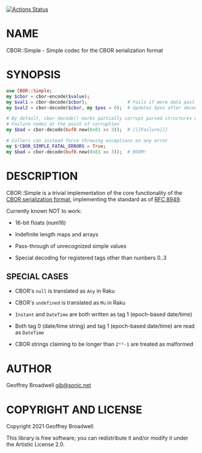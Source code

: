 [![Actions Status](https://github.com/japhb/CBOR-Simple/workflows/test/badge.svg)](https://github.com/japhb/CBOR-Simple/actions)

NAME
====

CBOR::Simple - Simple codec for the CBOR serialization format

SYNOPSIS
========

```raku
use CBOR::Simple;
my $cbor = cbor-encode($value);
my $val1 = cbor-decode($cbor);               # Fails if more data past first decoded value
my $val2 = cbor-decode($cbor, my $pos = 0);  # Updates $pos after decoding first value

# By default, cbor-decode() marks partially corrupt parsed structures with
# Failure nodes at the point of corruption
my $bad = cbor-decode(buf8.new(0x81 xx 3));  # [[[Failure]]]

# Callers can instead force throwing exceptions on any error
my $*CBOR_SIMPLE_FATAL_ERRORS = True;
my $bad = cbor-decode(buf8.new(0x81 xx 3));  # BOOM!
```

DESCRIPTION
===========

CBOR::Simple is a trivial implementation of the core functionality of the [CBOR serialization format](https://cbor.io/), implementing the standard as of [RFC 8949](https://tools.ietf.org/html/rfc8949).

Currently known NOT to work:

  * 16-bit floats (num16)

  * Indefinite length maps and arrays

  * Pass-through of unrecognized simple values

  * Special decoding for registered tags other than numbers 0..3

SPECIAL CASES
-------------

  * CBOR's `null` is translated as `Any` in Raku

  * CBOR's `undefined` is translated as `Mu` in Raku

  * `Instant` and `DateTime` are both written as tag 1 (epoch-based date/time)

  * Both tag 0 (date/time string) and tag 1 (epoch-based date/time) are read as `DateTime`

  * CBOR strings claiming to be longer than `2⁶‭³‭-1` are treated as malformed

AUTHOR
======

Geoffrey Broadwell <gjb@sonic.net>

COPYRIGHT AND LICENSE
=====================

Copyright 2021 Geoffrey Broadwell

This library is free software; you can redistribute it and/or modify it under the Artistic License 2.0.

